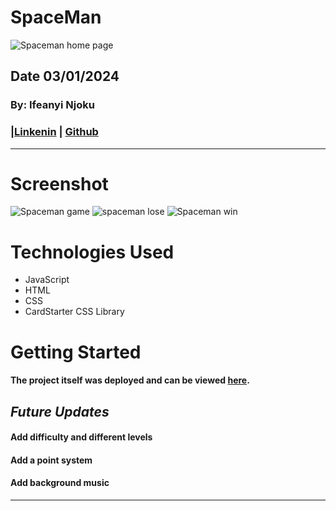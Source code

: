 # SpaceMan
![Spaceman home page](https://i.imgur.com/wKFx9yP.png)
## Date 03/01/2024
### By: Ifeanyi Njoku
### |[Linkenin](https://www.linkedin.com/in/ifeanyi-njoku-4a6888188/) | [Github](https://github.com/Nanivile)
***

# Screenshot

![Spaceman game](https://i.imgur.com/UFGW62c.png)
![spaceman lose](https://i.imgur.com/zMCXBGJ.png)
![Spaceman win](https://i.imgur.com/blF1cMu.png)


# Technologies Used

- JavaScript
- HTML
- CSS
- CardStarter CSS Library

# Getting Started

#### The project itself was deployed and can be viewed [here](https://nanivile.github.io/Project-1-Spaceman/).

## ***Future Updates***
#### Add difficulty and different levels
#### Add a point system
#### Add background music 
***
